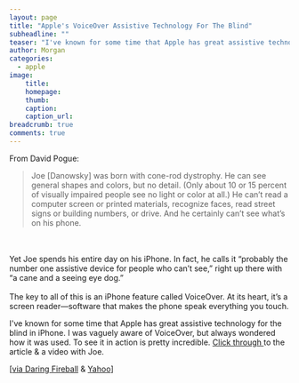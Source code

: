```yaml
---
layout: page
title: "Apple's VoiceOver Assistive Technology For The Blind"
subheadline: ""
teaser: "I've known for some time that Apple has great assistive technology for the blind in iPhone. I was vaguely aware of VoiceOver, but always wondered how it was used. To see it in action is pretty incredible."
author: Morgan
categories:
  - apple
image:
    title:
    homepage:
    thumb:
    caption:
    caption_url:
breadcrumb: true
comments: true
---
```


From David Pogue:

>Joe [Danowsky] was born with cone-rod dystrophy. He can see general shapes and colors, but no detail. (Only about 10 or 15 percent of visually impaired people see no light or color at all.) He can’t read a computer screen or printed materials, recognize faces, read street signs or building numbers, or drive. And he certainly can’t see what’s on his phone.
<br>
<br>
Yet Joe spends his entire day on his iPhone. In fact, he calls it “probably the number one assistive device for people who can’t see,” right up there with “a cane and a seeing eye dog.”
<br>
<br>
The key to all of this is an iPhone feature called VoiceOver. At its heart, it’s a screen reader—software that makes the phone speak everything you touch.

I've known for some time that Apple has great assistive technology for the blind in iPhone. I was vaguely aware of VoiceOver, but always wondered how it was used. To see it in action is pretty incredible. [Click through ](http://finance.yahoo.com/news/david-pogue-on-iphone-voiceover-163733668.html) to the article & a video with Joe.

[[via Daring Fireball](http://daringfireball.net/linked/2017/03/10/iphone-blind-pogue) & [Yahoo](http://finance.yahoo.com/news/david-pogue-on-iphone-voiceover-163733668.html)]
